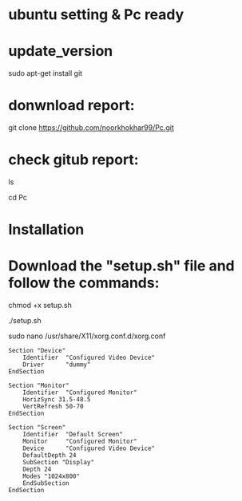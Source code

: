 # ubuntu setting  & Pc ready
# update_version

sudo apt-get install git

# donwnload report:

git clone https://github.com/noorkhokhar99/Pc.git

# check gitub report:

ls

cd Pc


# Installation

# Download the "setup.sh" file and follow the commands:



chmod +x setup.sh

./setup.sh





sudo nano /usr/share/X11/xorg.conf.d/xorg.conf

````
Section "Device"
    Identifier  "Configured Video Device"
    Driver      "dummy"
EndSection

Section "Monitor"
    Identifier  "Configured Monitor"
    HorizSync 31.5-48.5
    VertRefresh 50-70
EndSection

Section "Screen"
    Identifier  "Default Screen"
    Monitor     "Configured Monitor"
    Device      "Configured Video Device"
    DefaultDepth 24
    SubSection "Display"
    Depth 24
    Modes "1024x800"
    EndSubSection
EndSection


````
